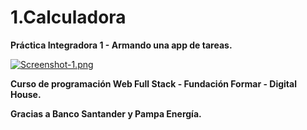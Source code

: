 # 1.Calculadora
**Práctica Integradora 1 - Armando una app de tareas.**

[![Screenshot-1.png](https://i.postimg.cc/HnztNsnp/Screenshot-1.png)](https://postimg.cc/dZ7dkFGX)

**Curso de programación Web Full Stack - Fundación Formar - Digital House.**

**Gracias a Banco Santander y Pampa Energía.**
